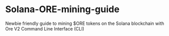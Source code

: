 # Solana-ORE-mining-guide
Newbie friendly guide to mining $ORE tokens on the Solana blockchain with Ore V2 Command Line Interface (CLI)
